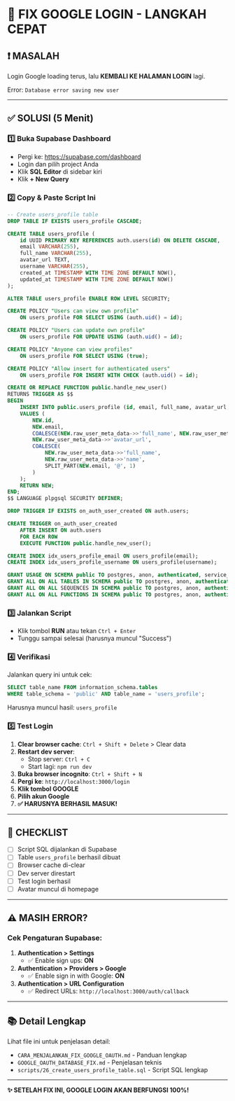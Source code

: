 # 🚀 FIX GOOGLE LOGIN - LANGKAH CEPAT

## ❗ MASALAH
Login Google loading terus, lalu **KEMBALI KE HALAMAN LOGIN** lagi.

Error: `Database error saving new user`

---

## ✅ SOLUSI (5 Menit)

### 1️⃣ Buka Supabase Dashboard
- Pergi ke: https://supabase.com/dashboard
- Login dan pilih project Anda
- Klik **SQL Editor** di sidebar kiri
- Klik **+ New Query**

### 2️⃣ Copy & Paste Script Ini

```sql
-- Create users_profile table
DROP TABLE IF EXISTS users_profile CASCADE;

CREATE TABLE users_profile (
    id UUID PRIMARY KEY REFERENCES auth.users(id) ON DELETE CASCADE,
    email VARCHAR(255),
    full_name VARCHAR(255),
    avatar_url TEXT,
    username VARCHAR(255),
    created_at TIMESTAMP WITH TIME ZONE DEFAULT NOW(),
    updated_at TIMESTAMP WITH TIME ZONE DEFAULT NOW()
);

ALTER TABLE users_profile ENABLE ROW LEVEL SECURITY;

CREATE POLICY "Users can view own profile"
    ON users_profile FOR SELECT USING (auth.uid() = id);

CREATE POLICY "Users can update own profile"
    ON users_profile FOR UPDATE USING (auth.uid() = id);

CREATE POLICY "Anyone can view profiles"
    ON users_profile FOR SELECT USING (true);

CREATE POLICY "Allow insert for authenticated users"
    ON users_profile FOR INSERT WITH CHECK (auth.uid() = id);

CREATE OR REPLACE FUNCTION public.handle_new_user()
RETURNS TRIGGER AS $$
BEGIN
    INSERT INTO public.users_profile (id, email, full_name, avatar_url, username)
    VALUES (
        NEW.id,
        NEW.email,
        COALESCE(NEW.raw_user_meta_data->>'full_name', NEW.raw_user_meta_data->>'name', ''),
        NEW.raw_user_meta_data->>'avatar_url',
        COALESCE(
            NEW.raw_user_meta_data->>'full_name',
            NEW.raw_user_meta_data->>'name',
            SPLIT_PART(NEW.email, '@', 1)
        )
    );
    RETURN NEW;
END;
$$ LANGUAGE plpgsql SECURITY DEFINER;

DROP TRIGGER IF EXISTS on_auth_user_created ON auth.users;

CREATE TRIGGER on_auth_user_created
    AFTER INSERT ON auth.users
    FOR EACH ROW
    EXECUTE FUNCTION public.handle_new_user();

CREATE INDEX idx_users_profile_email ON users_profile(email);
CREATE INDEX idx_users_profile_username ON users_profile(username);

GRANT USAGE ON SCHEMA public TO postgres, anon, authenticated, service_role;
GRANT ALL ON ALL TABLES IN SCHEMA public TO postgres, anon, authenticated, service_role;
GRANT ALL ON ALL SEQUENCES IN SCHEMA public TO postgres, anon, authenticated, service_role;
GRANT ALL ON ALL FUNCTIONS IN SCHEMA public TO postgres, anon, authenticated, service_role;
```

### 3️⃣ Jalankan Script
- Klik tombol **RUN** atau tekan `Ctrl + Enter`
- Tunggu sampai selesai (harusnya muncul "Success")

### 4️⃣ Verifikasi
Jalankan query ini untuk cek:
```sql
SELECT table_name FROM information_schema.tables 
WHERE table_schema = 'public' AND table_name = 'users_profile';
```
Harusnya muncul hasil: `users_profile`

### 5️⃣ Test Login
1. **Clear browser cache**: `Ctrl + Shift + Delete` > Clear data
2. **Restart dev server**: 
   - Stop server: `Ctrl + C`
   - Start lagi: `npm run dev`
3. **Buka browser incognito**: `Ctrl + Shift + N`
4. **Pergi ke**: `http://localhost:3000/login`
5. **Klik tombol GOOGLE**
6. **Pilih akun Google**
7. **✅ HARUSNYA BERHASIL MASUK!**

---

## 🎯 CHECKLIST

- [ ] Script SQL dijalankan di Supabase
- [ ] Table `users_profile` berhasil dibuat
- [ ] Browser cache di-clear
- [ ] Dev server direstart
- [ ] Test login berhasil
- [ ] Avatar muncul di homepage

---

## ⚠️ MASIH ERROR?

### Cek Pengaturan Supabase:
1. **Authentication > Settings**
   - ✅ Enable sign ups: **ON**
2. **Authentication > Providers > Google**
   - ✅ Enable sign in with Google: **ON**
3. **Authentication > URL Configuration**
   - ✅ Redirect URLs: `http://localhost:3000/auth/callback`

---

## 📚 Detail Lengkap

Lihat file ini untuk penjelasan detail:
- `CARA_MENJALANKAN_FIX_GOOGLE_OAUTH.md` - Panduan lengkap
- `GOOGLE_OAUTH_DATABASE_FIX.md` - Penjelasan teknis
- `scripts/26_create_users_profile_table.sql` - Script SQL lengkap

---

**✨ SETELAH FIX INI, GOOGLE LOGIN AKAN BERFUNGSI 100%!**


